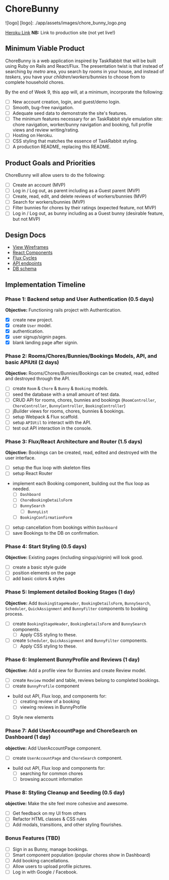 # ChoreBunny
![logo]
[logo]: ./app/assets/images/chore_bunny_logo.png

[Heroku Link][heroku] **NB:** Link to production site (not yet live!)

[heroku]: https://chorebunny.herokuapp.com

## Minimum Viable Product

ChoreBunny is a web application inspired by TaskRabbit that will be built using Ruby on Rails and React/Flux. The presentation twist is that instead of searching by *metro* area, you search by *rooms* in your house, and instead of *taskers*, you have your *children/workers/bunnies* to choose from to complete household chores.

By the end of Week 9, this app will, at a minimum, incorporate the following:

- [ ] New account creation, login, and guest/demo login.
- [ ] Smooth, bug-free navigation.
- [ ] Adequate seed data to demonstrate the site's features.
- [ ] The minimum features necessary for an TaskRabbit style emulation site: chore navigation, worker/bunny navigation and booking, full profile views and review writing/rating.
- [ ] Hosting on Heroku.
- [ ] CSS styling that matches the essence of TaskRabbit styling.
- [ ] A production README, replacing this README.

## Product Goals and Priorities

ChoreBunny will allow users to do the following:

- [ ] Create an account (MVP)
- [ ] Log in / Log out, as parent including as a Guest parent (MVP)
- [ ] Create, read, edit, and delete reviews of workers/bunnies (MVP)
- [ ] Search for workers/bunnies (MVP)
- [ ] Filter bunnies for chores by their ratings (expected feature, not MVP)
- [ ] Log in / Log out, as bunny including as a Guest bunny (desirable feature, but not MVP)

## Design Docs
* [View Wireframes][views]
* [React Components][components]
* [Flux Cycles][flux-cycles]
* [API endpoints][api-endpoints]
* [DB schema][schema]

[views]: ./docs/views.md
[components]: ./docs/components.md
[flux-cycles]: ./docs/flux-cycles.md
[api-endpoints]: ./docs/api-endpoints.md
[schema]: ./docs/schema.md

## Implementation Timeline

### Phase 1: Backend setup and User Authentication (0.5 days)

**Objective:** Functioning rails project with Authentication.

- [x] create new project.
- [x] create `User` model.
- [x] authentication.
- [x] user signup/signin pages.
- [x] blank landing page after signin.

### Phase 2: Rooms/Chores/Bunnies/Bookings Models, API, and basic APIUtil (2 days)

**Objective:** Rooms/Chores/Bunnies/Bookings can be created, read, edited and destroyed through the API.

- [ ] create `Room` & `Chore` & `Bunny` & `Booking` models.
- [ ] seed the database with a small amount of test data.
- [ ] CRUD API for rooms, chores, bunnies and bookings (`RoomController`, `ChoreController`, `BunnyController`, `BookingController`)
- [ ] jBuilder views for rooms, chores, bunnies & bookings.
- [ ] setup Webpack & Flux scaffold.
- [ ] setup `APIUtil` to interact with the API.
- [ ] test out API interaction in the console.

### Phase 3: Flux/React Architecture and Router (1.5 days)

**Objective:** Bookings can be created, read, edited and destroyed with the
user interface.

- [ ] setup the flux loop with skeleton files
- [ ] setup React Router
- implement each Booking component, building out the flux loop as needed.
  - [ ] `Dashboard`
  - [ ] `ChoreBookingDetailsForm`
  - [ ] `BunnySearch`
    - [ ] `BunnyList`
  - [ ] `BookingConfirmationForm`
- [ ] setup cancellation from bookings within `Dashboard`
- [ ] save Bookings to the DB on confirmation.

### Phase 4: Start Styling (0.5 days)

**Objective:** Existing pages (including singup/signin) will look good.

- [ ] create a basic style guide
- [ ] position elements on the page
- [ ] add basic colors & styles

### Phase 5: Implement detailed Booking Stages (1 day)

**Objective:** Add `BookingStageHeader`, `BookingDetailsForm`, `BunnySearch`, `Scheduler`, `QuickAssignment` and `BunnyFilter` components to booking process.

- [ ] create `BookingStageHeader`, `BookingDetailsForm` and `BunnySearch` components.
  - [ ] Apply CSS styling to these.
- [ ] create `Scheduler`, `QuickAssignment` and `BunnyFilter` components.
  - [ ] Apply CSS styling to these.

### Phase 6: Implement BunnyProfile and Reviews (1 day)

**Objective:** Add a profile view for Bunnies and create Review model.

- [ ] create `Review` model and table, reviews belong to completed bookings.
- [ ] create `BunnyProfile` component
- build out API, Flux loop, and components for:
  - [ ] creating review of a booking
  - [ ] viewing reviews in BunnyProfile
- [ ] Style new elements

### Phase 7: Add UserAccountPage and ChoreSearch on Dashboard (1 day)

**objective:** Add UserAccountPage component.

- [ ] create `UserAccountPage` and `ChoreSearch` component.
- build out API, Flux loop and components for:
  - [ ] searching for common chores
  - [ ] browsing account information

### Phase 8: Styling Cleanup and Seeding (0.5 day)

**objective:** Make the site feel more cohesive and awesome.

- [ ] Get feedback on my UI from others
- [ ] Refactor HTML classes & CSS rules
- [ ] Add modals, transitions, and other styling flourishes.

### Bonus Features (TBD)
- [ ] Sign in as Bunny, manage bookings.
- [ ] Smart component population (popular chores show in Dashboard)
- [ ] Add booking cancellations.
- [ ] Allow users to upload profile pictures.
- [ ] Log in with Google / Facebook.
